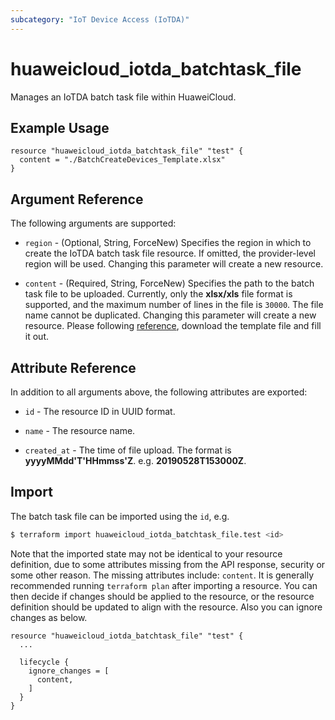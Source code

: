 ```yaml
---
subcategory: "IoT Device Access (IoTDA)"
---
```


# huaweicloud_iotda_batchtask_file

Manages an IoTDA batch task file within HuaweiCloud.

## Example Usage

```hcl
resource "huaweicloud_iotda_batchtask_file" "test" {
  content = "./BatchCreateDevices_Template.xlsx"
}
```

## Argument Reference

The following arguments are supported:

* `region` - (Optional, String, ForceNew) Specifies the region in which to create the IoTDA batch task file resource.
  If omitted, the provider-level region will be used. Changing this parameter will create a new resource.

* `content` - (Required, String, ForceNew) Specifies the path to the batch task file to be uploaded.
  Currently, only the **xlsx/xls** file format is supported, and the maximum number of lines in the file is `30000`.
  The file name cannot be duplicated. Changing this parameter will create a new resource.
  Please following [reference](https://support.huaweicloud.com/intl/en-us/usermanual-iothub/iot_01_0032.html),
  download the template file and fill it out.

## Attribute Reference

In addition to all arguments above, the following attributes are exported:

* `id` - The resource ID in UUID format.

* `name` - The resource name.

* `created_at` - The time of file upload. The format is **yyyyMMdd'T'HHmmss'Z**. e.g. **20190528T153000Z**.

## Import

The batch task file can be imported using the `id`, e.g.

```bash
$ terraform import huaweicloud_iotda_batchtask_file.test <id>
```

Note that the imported state may not be identical to your resource definition, due to some attributes missing from the
API response, security or some other reason. The missing attributes include: `content`.
It is generally recommended running `terraform plan` after importing a resource.
You can then decide if changes should be applied to the resource, or the resource definition
should be updated to align with the resource. Also you can ignore changes as below.

```hcl
resource "huaweicloud_iotda_batchtask_file" "test" { 
  ...
  
  lifecycle {
    ignore_changes = [
      content,
    ]
  }
}
```
